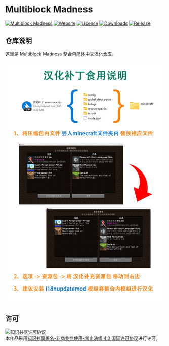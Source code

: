 <!-- markdownlint-disable MD033 -->
# Multiblock Madness

[![Multiblock Madness](https://img.shields.io/badge/CurseForge-Multiblock%20Madness-F16436)](https://www.curseforge.com/minecraft/modpacks/multiblock-madness)
[![Website](https://shields.io/website?up_message=anyijun.com&url=http://anyijun.com&label=Website)](http://anyijun.com)
[![License](https://img.shields.io/badge/License-CC%20BY--NC--ND%204.0-blue)](https://github.com/ShaBaiTianCN/Multiblock-Madness/blob/master/LICENSE)
[![Downloads](https://shields.io/github/downloads/ShaBaiTianCN/Multiblock-Madness/total?label=Downloads)](https://github.com/ShaBaiTianCN/Multiblock-Madness/releases)
[![Release](https://shields.io/github/v/release/ShaBaiTianCN/Multiblock-Madness?display_name=tag&include_prereleases&label=Release)](https://github.com/ShaBaiTianCN/Multiblock-Madness/releases/latest)

## 仓库说明

这里是 Multiblock Madness 整合包简体中文汉化仓库。

![汉化补丁食用说明](汉化补丁食用说明.jpg)

## 许可

<a rel="license" href="http://creativecommons.org/licenses/by-nc-nd/4.0/"><img alt="知识共享许可协议" style="border-width:0" src="https://i.creativecommons.org/l/by-nc-nd/4.0/88x31.png" /></a><br />本作品采用<a rel="license" href="http://creativecommons.org/licenses/by-nc-nd/4.0/">知识共享署名-非商业性使用-禁止演绎 4.0 国际许可协议</a>进行许可。
